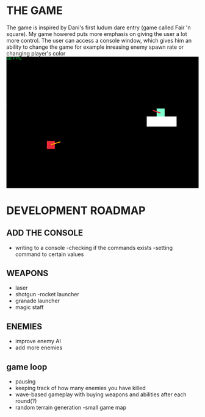 # THE GAME
The game is inspired by Dani's first ludum dare entry (game called Fair 'n square). My game howered puts
more emphasis on giving the user a lot more control. The user can access a console window, which gives
him an ability to change the game for example inreasing enemy spawn rate or changing player's color
![Screenshoot from the game](res/game_screenshots/screenshoot1.PNG)

# DEVELOPMENT ROADMAP
## ADD THE CONSOLE
- writing to a console
-checking if the commands exists
-setting command to certain values
## WEAPONS
- laser
- shotgun
-rocket launcher
- granade launcher
- magic staff
## ENEMIES
- improve enemy AI
- add more enemies
## game loop
- pausing
- keeping track of how many enemies you have killed
- wave-based gameplay with buying weapons and abilities after each round(?)
- random terrain generation
-small game map


